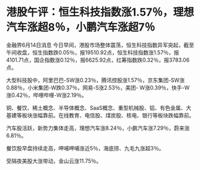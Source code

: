 

# 港股午评：恒生科技指数涨1.57％，理想汽车涨超8％，小鹏汽车涨超7％

金融界6月14日消息
今日早间，港股市场整体震荡，恒生科技指数异军突起，截至午间收盘，恒生指数跌0.05％，报19510.92点，恒生科技指数涨1.57％，报4101.71点，国企指数涨0.12％，报6625.92点，红筹指数跌0.32％，报3783.06点。

大型科技股中，阿里巴巴-SW涨0.23％，腾讯控股涨1.57％，京东集团-SW涨0.88％，小米集团-W跌0.37％，网易-S涨2.53％，美团-
W涨0.39％，快手-W涨0.42％，哔哩哔哩-W涨2.19％。

铜、餐饮、稀土概念、半导体概念、SaaS概念、重型机械股、铝、有色金属、大基建等板块涨幅靠前。在线教育、电信股、煤炭股、核电、银行等板块跌幅靠前。

汽车股活跃，新势力集体走高，理想汽车涨8.24％，小鹏汽车涨7.29％，蔚来涨6.81％。

餐饮股早盘持续走高，呷哺呷哺涨近5％，海底捞、九毛九涨超3％。

受隔夜美股大涨带动，金山云涨11.75％。

